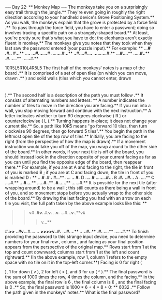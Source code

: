 --- Day 22: ** Monkey Map ---
The monkeys take you on a surprisingly easy trail through the jungle.** They're even going in roughly the right direction according to your handheld device's Grove Positioning System.**
As you walk, the monkeys explain that the grove is protected by a
force field
.** To pass through the force field, you have to enter a password; doing so involves tracing a specific
path
on a strangely-shaped board.**
At least, you're pretty sure that's what you have to do; the elephants aren't exactly fluent in monkey.**
The monkeys give you notes that they took when they last saw the password entered (your puzzle input).**
For example: **
.**.**.**#
        .**#.**.**
        #.**.**.**
        .**.**.**.**
.**.**.**#.**.**.**.**.**.**.**#
.**.**.**.**.**.**.**.**#.**.**.**
.**.**#.**.**.**.**#.**.**.**.**
.**.**.**.**.**.**.**.**.**.**#.**
        .**.**.**#.**.**.**.**
        .**.**.**.**.**#.**.**
        .**#.**.**.**.**.**.**
        .**.**.**.**.**.**#.**

10R5L5R10L4R5L5
The first half of the monkeys' notes is a
map of the board
.** It is comprised of a set of
open tiles
(on which you can move, drawn
.**
) and
solid walls
(tiles which you cannot enter, drawn
#
).**
The second half is a description of
the path you must follow
.** It consists of alternating numbers and letters: **
A
number
indicates the
number of tiles to move
in the direction you are facing.** If you run into a wall, you stop moving forward and continue with the next instruction.**
A
letter
indicates whether to turn 90 degrees
clockwise
(
R
) or
counterclockwise
(
L
).** Turning happens in-place; it does not change your current tile.**
So, a path like
10R5
means "go forward 10 tiles, then turn clockwise 90 degrees, then go forward 5 tiles".**
You begin the path in the leftmost open tile of the top row of tiles.** Initially, you are facing
to the right
(from the perspective of how the map is drawn).**
If a movement instruction would take you off of the map, you
wrap around
to the other side of the board.** In other words, if your next tile is off of the board, you should instead look in the direction opposite of your current facing as far as you can until you find the opposite edge of the board, then reappear there.**
For example, if you are at
A
and facing to the right, the tile in front of you is marked
B
; if you are at
C
and facing down, the tile in front of you is marked
D
: **
.**.**.**#
        .**#.**.**
        #.**.**.**
        .**.**.**.**
.**.**.**#.**
D
.**.**.**.**.**#
.**.**.**.**.**.**.**.**#.**.**.**
B
.**#.**.**.**.**#.**.**.**
A
.**.**.**.**.**
C
.**.**.**.**#.**
        .**.**.**#.**.**.**.**
        .**.**.**.**.**#.**.**
        .**#.**.**.**.**.**.**
        .**.**.**.**.**.**#.**
It is possible for the next tile (after wrapping around) to be a
wall
; this still counts as there being a wall in front of you, and so movement stops before you actually wrap to the other side of the board.**
By drawing the
last facing you had
with an arrow on each tile you visit, the full path taken by the above example looks like this: **
>>v#
        .**#v.**
        #.**v.**
        .**.**v.**
.**.**.**#.**.**.**v.**.**v#
>>>v.**.**.**
>
#.**>>
.**.**#v.**.**.**#.**.**.**.**
.**.**.**>>>>v.**.**#.**
        .**.**.**#.**.**.**.**
        .**.**.**.**.**#.**.**
        .**#.**.**.**.**.**.**
        .**.**.**.**.**.**#.**
To finish providing the password to this strange input device, you need to determine numbers for your final
row
,
column
, and
facing
as your final position appears from the perspective of the original map.** Rows start from
1
at the top and count downward; columns start from
1
at the left and count rightward.** (In the above example, row 1, column 1 refers to the empty space with no tile on it in the top-left corner.**) Facing is
0
for right (
>
),
1
for down (
v
),
2
for left (
<
), and
3
for up (
^
).** The
final password
is the sum of 1000 times the row, 4 times the column, and the facing.**
In the above example, the final row is
6
, the final column is
8
, and the final facing is
0
.** So, the final password is 1000 * 6 + 4 * 8 + 0: **
6032
.**
Follow the path given in the monkeys' notes.**
What is the final password?
